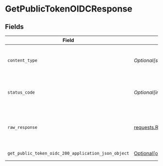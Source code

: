 # GetPublicTokenOIDCResponse


## Fields

| Field                                                                                                                            | Type                                                                                                                             | Required                                                                                                                         | Description                                                                                                                      |
| -------------------------------------------------------------------------------------------------------------------------------- | -------------------------------------------------------------------------------------------------------------------------------- | -------------------------------------------------------------------------------------------------------------------------------- | -------------------------------------------------------------------------------------------------------------------------------- |
| `content_type`                                                                                                                   | *Optional[str]*                                                                                                                  | :heavy_check_mark:                                                                                                               | HTTP response content type for this operation                                                                                    |
| `status_code`                                                                                                                    | *Optional[int]*                                                                                                                  | :heavy_check_mark:                                                                                                               | HTTP response status code for this operation                                                                                     |
| `raw_response`                                                                                                                   | [requests.Response](https://requests.readthedocs.io/en/latest/api/#requests.Response)                                            | :heavy_minus_sign:                                                                                                               | Raw HTTP response; suitable for custom response parsing                                                                          |
| `get_public_token_oidc_200_application_json_object`                                                                              | [Optional[operations.GetPublicTokenOIDC200ApplicationJSON]](undefined/models/operations/getpublictokenoidc200applicationjson.md) | :heavy_minus_sign:                                                                                                               | OpenID Configuration                                                                                                             |